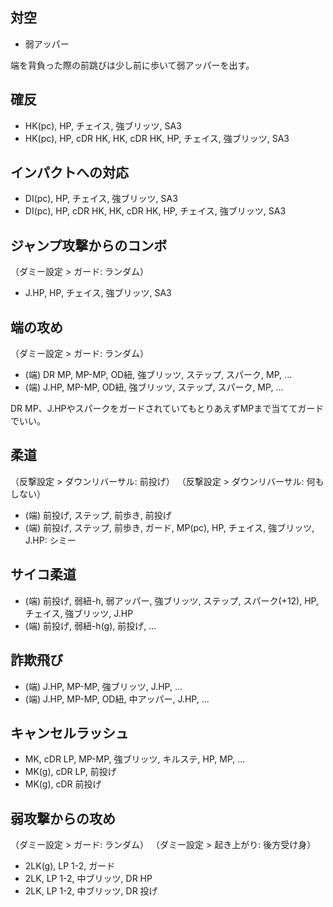 ## 対空

- 弱アッパー

端を背負った際の前跳びは少し前に歩いて弱アッパーを出す。

## 確反

- HK(pc), HP, チェイス, 強ブリッツ, SA3
- HK(pc), HP, cDR HK, HK, cDR HK, HP, チェイス, 強ブリッツ, SA3

## インパクトへの対応

- DI(pc), HP, チェイス, 強ブリッツ, SA3
- DI(pc), HP, cDR HK, HK, cDR HK, HP, チェイス, 強ブリッツ, SA3

## ジャンプ攻撃からのコンボ

（ダミー設定 > ガード: ランダム）

- J.HP, HP, チェイス, 強ブリッツ, SA3

## 端の攻め

（ダミー設定 > ガード: ランダム）

- (端) DR MP, MP-MP, OD紐, 強ブリッツ, ステップ, スパーク, MP, ...
- (端) J.HP, MP-MP, OD紐, 強ブリッツ, ステップ, スパーク, MP, ...

DR MP、J.HPやスパークをガードされていてもとりあえずMPまで当ててガードでいい。

## 柔道

（反撃設定 > ダウンリバーサル: 前投げ）
（反撃設定 > ダウンリバーサル: 何もしない）

- (端) 前投げ, ステップ, 前歩き, 前投げ
- (端) 前投げ, ステップ, 前歩き, ガード, MP(pc), HP, チェイス, 強ブリッツ, J.HP: シミー

## サイコ柔道

- (端) 前投げ, 弱紐-h, 弱アッパー, 強ブリッツ, ステップ, スパーク(+12), HP, チェイス, 強ブリッツ, J.HP
- (端) 前投げ, 弱紐-h(g), 前投げ, ...

## 詐欺飛び

- (端) J.HP, MP-MP, 強ブリッツ, J.HP, ...
- (端) J.HP, MP-MP, OD紐, 中アッパー, J.HP, ...

## キャンセルラッシュ

- MK, cDR LP, MP-MP, 強ブリッツ, キルステ, HP, MP, ...
- MK(g), cDR LP, 前投げ
- MK(g), cDR 前投げ

## 弱攻撃からの攻め

（ダミー設定 > ガード: ランダム）
（ダミー設定 > 起き上がり: 後方受け身）

- 2LK(g), LP 1-2, ガード
- 2LK, LP 1-2, 中ブリッツ, DR HP
- 2LK, LP 1-2, 中ブリッツ, DR 投げ
